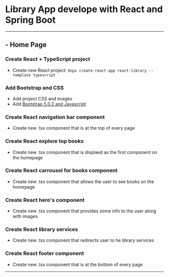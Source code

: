# Library App develope with React and Spring Boot

---

## - Home Page

### Create React + TypeScript project
* Create new React project: `$npx create-react-app react-library --template typescript`

### Add Bootstrap and CSS
* Add project CSS and images
* Add [Bootstrap 5.0.2 and Javascript](https://getbootstrap.com/docs/5.0/getting-started/introduction/)

### Create React navigation bar component
* Create new .tsx component that is at the top of every page

### Create React explore top books 
* Create new .tsx component that is displaed as the first component on the homepage

### Create React carrousel for books component
* Create new .tsx component that allows the user to see books on the homepage

### Create React hero's component
* Create new .tsx component that provides some info to the user along with images

### Create React library services 
* Create new .tsx component that redirects user to he library services

### Create React footer component
* Create new .tsx component that is at the bottom of every page

---
